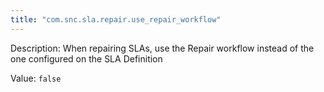 ```yaml
---
title: "com.snc.sla.repair.use_repair_workflow"
---
```


Description: When repairing SLAs, use the Repair workflow instead of the one configured on the SLA Definition

Value: `false`